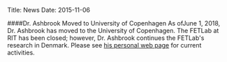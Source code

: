Title: News
Date: 2015-11-06

####Dr. Ashbrook Moved to University of Copenhagen
As ofJune 1, 2018, Dr. Ashbrook has moved to the University of
Copenhagen. The FETLab at RIT has been closed; however, Dr. Ashbrook
continues the FETLab's research in Denmark. Please see [his personal
web page](http://danielashbrook.com) for current activities.


<!---
####Textile Work Featured in IEEE Spectrum
Our work on combining 3D printing and textiles was featured in IEEE
Spectrum: [Mechanical Metamaterials and Other 3D Printing Tech from
CHI
2017](http://spectrum.ieee.org/tech-talk/computing/hardware/mechanical-metamaterials-and-other-3d-printing-tech-from-chi-2017).

####FETLab Featured in RIT University News
The FETLab was featured in a story in the RIT University News magazine
and online, including lab members Amanda Yung and Zhiyuan Li:
[Creating Tomorrow's Technology
Today](http://www.rit.edu/news/story.php?id=60971).

####Dr. Ashbrook quoted in New Scientist
FETLab director Dr. Daniel Ashbrook was quoted in a New Scientist
article about hands-free interfaces: 
[Earbud lets you control your phone with a wink or smile](https://www.newscientist.com/article/2126967-earbud-lets-you-control-your-phone-with-a-wink-or-smile/)

####Two upcoming publications
The FETLab has two new full papers accepted to [CHI
2017](http://chi2017.acm.org): [_Bridging Between Volunteers and
Clinicians: Challenges and Opportunities of Distributed DIY-AT_](
/publications/2017-Understanding%20Volunteer%20AT%20Fabricators-Opportunities%20and%20Challenges%20in%20DIY-AT%20for%20Others%20in%20e-NABLE.pdf),
and [_Stretching the Bounds of 3D Printing with Embedded
Textiles_](http://fetlab.rit.edu/publications/2017-Stretching%20the%20Bounds%20of%203D%20Printing%20with%20Embedded%20Textiles.pdf).

####Dr. James Fogarty to visit Nov 30
University of Washington Professor Dr. James Fogarty will visit RIT on
November 30. Details of his visit and talk can be found
[here](fogarty.html).

####Dr. Ashbrook's HCIN-720 featured in RIT Athenaeum
FETLab director Dr. Daniel Ashbrook and his class, [Prototyping
Wearable and Internet of Things Devices](/720), were featured in a
[university news
story](http://www.rit.edu/news/story.php?id=57479&source=athenaeum)
about the Provost Learning Innovation Grants.

####Dr. Ashbrook quoted in New Scientist
FETLab director Dr. Daniel Ashbrook was quoted in a New Scientist
article about fabrication: [Print stuff on the go with just your phone
and a
pen](https://www.newscientist.com/article/mg23230941-700-print-stuff-on-the-go-with-just-your-phone-and-a-pen/).

####New publication: Bitey
[Bitey: An Exploration of Tooth Click Gestures for Hands-Free User
Interface Control](#paper-10), has been accepted as a full paper at
[MobileHCI 2016](http://mobilehci.acm.org/2016)!

####FETLab featured in ACM XRDS student magazine
The Future Everyday Technology Research Lab is featured in the Spring
2016 issue of the ACM student magazine, XRDS, as part of an [article
about RIT's SIGCHI
group](http://dl.acm.org/citation.cfm?id=2912126.2893525)
([PDF](/files/p12-byrd.pdf)).

####New publication: Towards Augmented Fabrication
Our paper, [Towards Augmented Fabrication: Combining Fabricated
and Existing Objects](#paper-9), has been accepted as a Late-Breaking
Results paper for [CHI 2016](http://chi2016.acm.org)!

####Work with us
The FETLab is recruiting PhD students for Fall 2016! We're currently
working on a wide variety of projects in the area of improving the
ability of non-experts to use digital fabrication equipment such as 3D
printers, laser cutters, and computer-controlled milling machines.

We're looking for strongly motivated students with technical skills in
the areas of computer graphics, computer vision, mechatronics,
or robotics.

See [this page](/dan/prospective_students.html) for more information
on working with the FETLab.

####Tenure-track faculty hiring
The Information Sciences and Technologies department is hiring in HCI!
See [this page](/dan/faculty_search.html) for more information and to
find the link to apply.
-->
